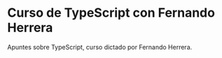 # Curso de TypeScript con Fernando Herrera

Apuntes sobre TypeScript, curso dictado por Fernando Herrera.

